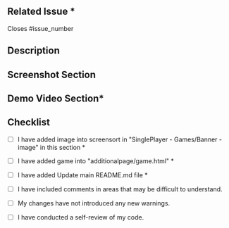 <!-- Pull Request Template -->

## Related Issue *

Closes #issue_number

<!-- If there is no issue number, the PR will not be merged. Therefore, please ensure that the issue number is added -->

## Description

<!-- Write a brief description of the changes made in the PR. Explain the problem being addressed, or any relevant
information. -->

## Screenshot Section

<!-- Include the screenshot to preview the changes done and their proper functionality -->

## Demo Video Section*

<!-- Include the demo video to preview the changes done and their proper functionality -->

## Checklist 

<!-- [x] - To mark checked, put 'x' in place of ' '(space)  -->
<!-- [ ] - Keep unchecked using ' '(space)  -->

- [ ] I have added image into screensort in "SinglePlayer - Games/Banner - image" in this section *
- [ ] I have added game into "additionalpage/game.html" *
- [ ] I have added Update main README.md file *
- [ ] I have included comments in areas that may be difficult to understand.
- [ ] My changes have not introduced any new warnings.
- [ ] I have conducted a self-review of my code.


